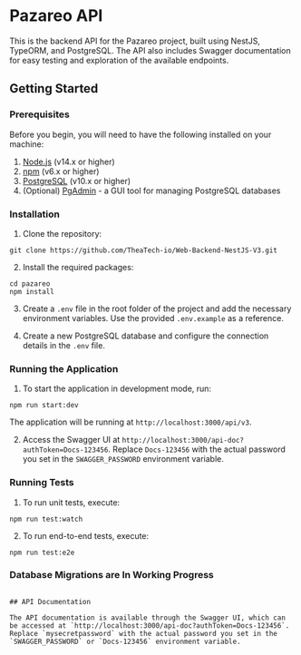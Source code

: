 # Pazareo API

This is the backend API for the Pazareo project, built using NestJS, TypeORM, and PostgreSQL. The API also includes Swagger documentation for easy testing and exploration of the available endpoints.

## Getting Started

### Prerequisites

Before you begin, you will need to have the following installed on your machine:

1. [Node.js](https://nodejs.org/) (v14.x or higher)
2. [npm](https://www.npmjs.com/) (v6.x or higher)
3. [PostgreSQL](https://www.postgresql.org/download/) (v10.x or higher)
4. (Optional) [PgAdmin](https://www.pgadmin.org/download/) - a GUI tool for managing PostgreSQL databases

### Installation

1. Clone the repository:

```
git clone https://github.com/TheaTech-io/Web-Backend-NestJS-V3.git
```

2. Install the required packages:

```
cd pazareo
npm install
```

3. Create a `.env` file in the root folder of the project and add the necessary environment variables. Use the provided `.env.example` as a reference.

4. Create a new PostgreSQL database and configure the connection details in the `.env` file.

### Running the Application

1. To start the application in development mode, run:

```
npm run start:dev
```

The application will be running at `http://localhost:3000/api/v3`.

2. Access the Swagger UI at `http://localhost:3000/api-doc?authToken=Docs-123456`. Replace `Docs-123456` with the actual password you set in the `SWAGGER_PASSWORD` environment variable.

### Running Tests

1. To run unit tests, execute:

```
npm run test:watch
```

2. To run end-to-end tests, execute:

```
npm run test:e2e
```

### Database Migrations are In Working Progress

```

## API Documentation

The API documentation is available through the Swagger UI, which can be accessed at `http://localhost:3000/api-doc?authToken=Docs-123456`. Replace `mysecretpassword` with the actual password you set in the `SWAGGER_PASSWORD` or `Docs-123456` environment variable.
```
